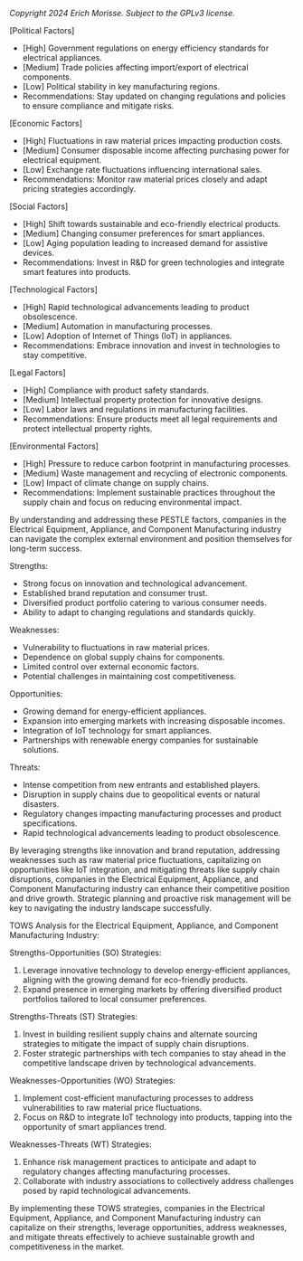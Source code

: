 *Copyright 2024 Erich Morisse.  Subject to the GPLv3 license.*


[Political Factors]
- [High] Government regulations on energy efficiency standards for electrical appliances.
- [Medium] Trade policies affecting import/export of electrical components.
- [Low] Political stability in key manufacturing regions.
- Recommendations: Stay updated on changing regulations and policies to ensure compliance and mitigate risks.

[Economic Factors]
- [High] Fluctuations in raw material prices impacting production costs.
- [Medium] Consumer disposable income affecting purchasing power for electrical equipment.
- [Low] Exchange rate fluctuations influencing international sales.
- Recommendations: Monitor raw material prices closely and adapt pricing strategies accordingly.

[Social Factors]
- [High] Shift towards sustainable and eco-friendly electrical products.
- [Medium] Changing consumer preferences for smart appliances.
- [Low] Aging population leading to increased demand for assistive devices.
- Recommendations: Invest in R&D for green technologies and integrate smart features into products.

[Technological Factors]
- [High] Rapid technological advancements leading to product obsolescence.
- [Medium] Automation in manufacturing processes.
- [Low] Adoption of Internet of Things (IoT) in appliances.
- Recommendations: Embrace innovation and invest in technologies to stay competitive.

[Legal Factors]
- [High] Compliance with product safety standards.
- [Medium] Intellectual property protection for innovative designs.
- [Low] Labor laws and regulations in manufacturing facilities.
- Recommendations: Ensure products meet all legal requirements and protect intellectual property rights.

[Environmental Factors]
- [High] Pressure to reduce carbon footprint in manufacturing processes.
- [Medium] Waste management and recycling of electronic components.
- [Low] Impact of climate change on supply chains.
- Recommendations: Implement sustainable practices throughout the supply chain and focus on reducing environmental impact. 

By understanding and addressing these PESTLE factors, companies in the Electrical Equipment, Appliance, and Component Manufacturing industry can navigate the complex external environment and position themselves for long-term success.

Strengths:
- Strong focus on innovation and technological advancement.
- Established brand reputation and consumer trust.
- Diversified product portfolio catering to various consumer needs.
- Ability to adapt to changing regulations and standards quickly.

Weaknesses:
- Vulnerability to fluctuations in raw material prices.
- Dependence on global supply chains for components.
- Limited control over external economic factors.
- Potential challenges in maintaining cost competitiveness.

Opportunities:
- Growing demand for energy-efficient appliances.
- Expansion into emerging markets with increasing disposable incomes.
- Integration of IoT technology for smart appliances.
- Partnerships with renewable energy companies for sustainable solutions.

Threats:
- Intense competition from new entrants and established players.
- Disruption in supply chains due to geopolitical events or natural disasters.
- Regulatory changes impacting manufacturing processes and product specifications.
- Rapid technological advancements leading to product obsolescence.

By leveraging strengths like innovation and brand reputation, addressing weaknesses such as raw material price fluctuations, capitalizing on opportunities like IoT integration, and mitigating threats like supply chain disruptions, companies in the Electrical Equipment, Appliance, and Component Manufacturing industry can enhance their competitive position and drive growth. Strategic planning and proactive risk management will be key to navigating the industry landscape successfully.

TOWS Analysis for the Electrical Equipment, Appliance, and Component Manufacturing Industry:

Strengths-Opportunities (SO) Strategies:
1. Leverage innovative technology to develop energy-efficient appliances, aligning with the growing demand for eco-friendly products.
2. Expand presence in emerging markets by offering diversified product portfolios tailored to local consumer preferences.

Strengths-Threats (ST) Strategies:
1. Invest in building resilient supply chains and alternate sourcing strategies to mitigate the impact of supply chain disruptions.
2. Foster strategic partnerships with tech companies to stay ahead in the competitive landscape driven by technological advancements.

Weaknesses-Opportunities (WO) Strategies:
1. Implement cost-efficient manufacturing processes to address vulnerabilities to raw material price fluctuations.
2. Focus on R&D to integrate IoT technology into products, tapping into the opportunity of smart appliances trend.

Weaknesses-Threats (WT) Strategies:
1. Enhance risk management practices to anticipate and adapt to regulatory changes affecting manufacturing processes.
2. Collaborate with industry associations to collectively address challenges posed by rapid technological advancements.

By implementing these TOWS strategies, companies in the Electrical Equipment, Appliance, and Component Manufacturing industry can capitalize on their strengths, leverage opportunities, address weaknesses, and mitigate threats effectively to achieve sustainable growth and competitiveness in the market.

